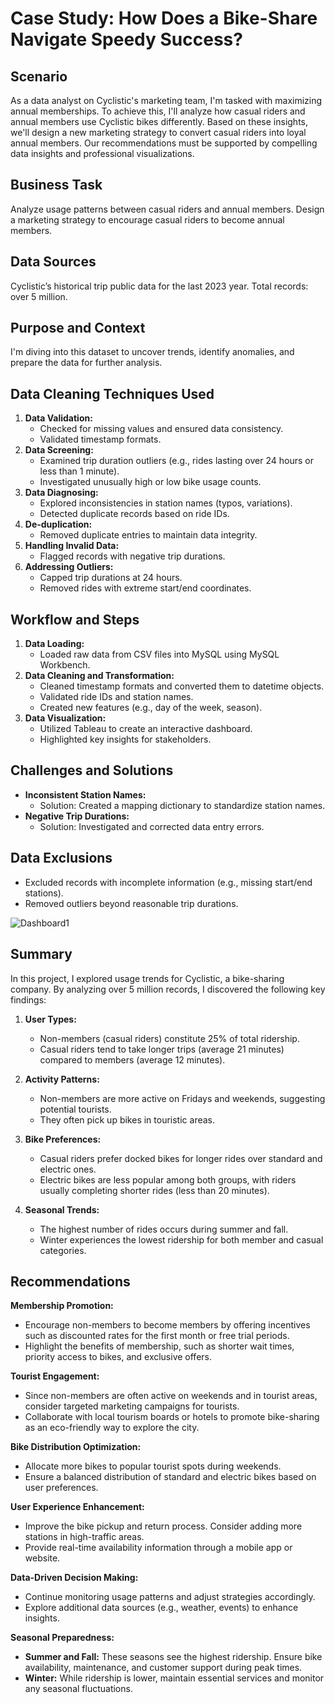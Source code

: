 # Case Study: How Does a Bike-Share Navigate Speedy Success?

## Scenario
As a data analyst on Cyclistic's marketing team, I'm tasked with maximizing annual memberships. To achieve this, I'll analyze how casual riders and annual members use Cyclistic bikes differently. Based on these insights, we'll design a new marketing strategy to convert casual riders into loyal annual members. Our recommendations must be supported by compelling data insights and professional visualizations.

## Business Task
Analyze usage patterns between casual riders and annual members.
Design a marketing strategy to encourage casual riders to become annual members.

## Data Sources
Cyclistic’s historical trip public data for the last 2023 year. Total records: over 5 million.

## Purpose and Context
I'm diving into this dataset to uncover trends, identify anomalies, and prepare the data for further analysis.

## Data Cleaning Techniques Used
1. **Data Validation:**
   - Checked for missing values and ensured data consistency.
   - Validated timestamp formats.
2. **Data Screening:**
   - Examined trip duration outliers (e.g., rides lasting over 24 hours or less than 1 minute).
   - Investigated unusually high or low bike usage counts.
3. **Data Diagnosing:**
   - Explored inconsistencies in station names (typos, variations).
   - Detected duplicate records based on ride IDs.
4. **De-duplication:**
   - Removed duplicate entries to maintain data integrity.
5. **Handling Invalid Data:**
   - Flagged records with negative trip durations.
6. **Addressing Outliers:**
   - Capped trip durations at 24 hours.
   - Removed rides with extreme start/end coordinates.

## Workflow and Steps
1. **Data Loading:**
   - Loaded raw data from CSV files into MySQL using MySQL Workbench.
2. **Data Cleaning and Transformation:**
   - Cleaned timestamp formats and converted them to datetime objects.
   - Validated ride IDs and station names.
   - Created new features (e.g., day of the week, season).
3. **Data Visualization:**
   - Utilized Tableau to create an interactive dashboard.
   - Highlighted key insights for stakeholders.

## Challenges and Solutions
- **Inconsistent Station Names:**
  - Solution: Created a mapping dictionary to standardize station names.
- **Negative Trip Durations:**
  - Solution: Investigated and corrected data entry errors.

## Data Exclusions
- Excluded records with incomplete information (e.g., missing start/end stations).
- Removed outliers beyond reasonable trip durations.

![Dashboard1](https://github.com/hannastep/Data_Analyst_Portfolio/assets/110190886/65ebae63-22a6-48ac-93cb-e98a1f6ef919)



## Summary
In this project, I explored usage trends for Cyclistic, a bike-sharing company. By analyzing over 5 million records, I discovered the following key findings:

1. **User Types:**
   - Non-members (casual riders) constitute 25% of total ridership.
   - Casual riders tend to take longer trips (average 21 minutes) compared to members (average 12 minutes).

2. **Activity Patterns:**
   - Non-members are more active on Fridays and weekends, suggesting potential tourists.
   - They often pick up bikes in touristic areas.

3. **Bike Preferences:**
   - Casual riders prefer docked bikes for longer rides over standard and electric ones.
   - Electric bikes are less popular among both groups, with riders usually completing shorter rides (less than 20 minutes).

4. **Seasonal Trends:**
   - The highest number of rides occurs during summer and fall.
   - Winter experiences the lowest ridership for both member and casual categories.

## Recommendations

**Membership Promotion:**
- Encourage non-members to become members by offering incentives such as discounted rates for the first month or free trial periods.
- Highlight the benefits of membership, such as shorter wait times, priority access to bikes, and exclusive offers.

**Tourist Engagement:**
- Since non-members are often active on weekends and in tourist areas, consider targeted marketing campaigns for tourists.
- Collaborate with local tourism boards or hotels to promote bike-sharing as an eco-friendly way to explore the city.

**Bike Distribution Optimization:**
- Allocate more bikes to popular tourist spots during weekends.
- Ensure a balanced distribution of standard and electric bikes based on user preferences.

**User Experience Enhancement:**
- Improve the bike pickup and return process. Consider adding more stations in high-traffic areas.
- Provide real-time availability information through a mobile app or website.

**Data-Driven Decision Making:**
- Continue monitoring usage patterns and adjust strategies accordingly.
- Explore additional data sources (e.g., weather, events) to enhance insights.

**Seasonal Preparedness:**
- **Summer and Fall:** These seasons see the highest ridership. Ensure bike availability, maintenance, and customer support during peak times.
- **Winter:** While ridership is lower, maintain essential services and monitor any seasonal fluctuations.

